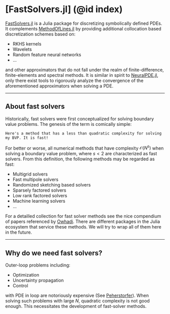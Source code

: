 # [FastSolvers.jl] (@id index)

[FastSolvers.jl](https://github.com/SciML/FastSolvers.jl) is a Julia package for discretizing symbolically defined PDEs. It complements [MethodOfLines.jl](https://github.com/SciML/FastSolvers.jl) by providing additional collocation based discretization schemes based on: 

 - RKHS kernels
 - Wavelets
 - Random feature neural networks
 - ...

and other approximators that do not fall under the realm of finite-difference, finite-elements and spectral methods. It is similar in spirit to [NeuralPDE.jl](https://github.com/SciML/NeuralPDE.jl), only there exist tools to rigorously analyze the convergence of the aforementioned approximators when solving a PDE.


---

## About fast solvers

Historically, fast solvers were first conceptualized  for solving boundary value problems. The genesis of the term is comically simple: 

    Here's a method that has a less than quadratic complexity for solving my BVP. It is fast!

For better or worse, all numerical methods that have complexity $\mathcal{O}(N^{s})$ when solving a boundary value problem, where $s<2$ are characterized as fast solvers. From this definition, the following methods may be regarded as fast:

 - Multigrid solvers
 - Fast multipole solvers
 - Randomized sketching based solvers
 - Sparsely factored solvers
 - Low rank factored solvers
 - Machine learning solvers
 - ...

 For a detailled collection for fast solver methods see the nice compendium of papers referenced by [Owhadi](https://arxiv.org/abs/1503.03467). There are different packages in the Julia ecosystem that service these methods. We will try to wrap all of them here in the future.

 --- 

 ## Why do we need fast solvers?

Outer-loop problems including:

 - Optimization
 - Uncertainty propagation
 - Control

with PDE in loop are notoriously expensive (See [Peherstorfer](https://arxiv.org/abs/1806.10761)). When solving such problems with large $N$, quadratic complexity is not good enough. This necessitates the development of fast-solver methods.